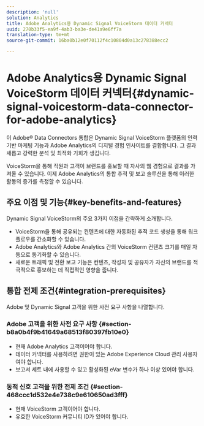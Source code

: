 ```yaml
---
description: 'null'
solution: Analytics
title: Adobe Analytics용 Dynamic Signal VoiceStorm 데이터 커넥터
uuid: 270b33f5-ea9f-4ab3-ba3e-de41a9e6ff7a
translation-type: tm+mt
source-git-commit: 16ba0b12e0f70112f4c10804d0a13c278388ecc2

---
```



# Adobe Analytics용 Dynamic Signal VoiceStorm 데이터 커넥터{#dynamic-signal-voicestorm-data-connector-for-adobe-analytics}

이 Adobe® Data Connectors 통합은 Dynamic Signal VoiceStorm 플랫폼의 인력 기반 마케팅 기능과 Adobe Analytics의 디지털 경험 인사이트를 결합합니다. 그 결과 새롭고 강력한 분석 및 최적화 기회가 생깁니다.

VoiceStorm을 통해 직원과 고객이 브랜드를 홍보할 때 자사의 웹 경험으로 결과를 가져올 수 있습니다. 이제 Adobe Analytics의 통합 추적 및 보고 솔루션을 통해 이러한 활동의 증가를 측정할 수 있습니다.

## 주요 이점 및 기능{#key-benefits-and-features}

Dynamic Signal VoiceStorm의 주요 3가지 이점을 간략하게 소개합니다.

* VoiceStorm을 통해 공유되는 컨텐츠에 대한 자동화된 추적 코드 생성을 통해 워크플로우를 간소화할 수 있습니다.
* Adobe Analytics와 Adobe Analytics 간의 VoiceStorm 컨텐츠 크기를 매일 자동으로 동기화할 수 있습니다.
* 새로운 트래픽 및 전환 보고 기능은 컨텐츠, 작성자 및 공유자가 자신의 브랜드를 적극적으로 홍보하는 데 직접적인 영향을 줍니다.

## 통합 전제 조건{#integration-prerequisites}

Adobe 및 Dynamic Signal 고객을 위한 사전 요구 사항을 나열합니다.

### Adobe 고객을 위한 사전 요구 사항 {#section-b8a0b4f9b41649a68513f80397fb10e0}

* 현재 Adobe Analytics 고객이어야 합니다.
* 데이터 커넥터를 사용하려면 권한이 있는 Adobe Experience Cloud 관리 사용자여야 합니다.
* 보고서 세트 내에 사용할 수 있고 활성화된 eVar 변수가 하나 이상 있어야 합니다.

### 동적 신호 고객을 위한 전제 조건 {#section-468ccc1d532e4e738c9e610650ad3fff}

* 현재 VoiceStorm 고객이어야 합니다.
* 유효한 VoiceStorm 커뮤니티 ID가 있어야 합니다.
